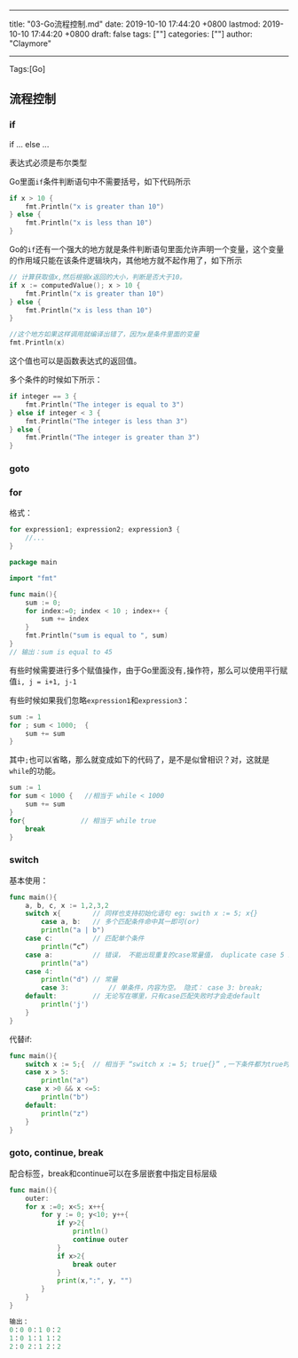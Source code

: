 
---
title: "03-Go流程控制.md"
date: 2019-10-10 17:44:20 +0800
lastmod: 2019-10-10 17:44:20 +0800
draft: false
tags: [""]
categories: [""]
author: "Claymore"

---
Tags:[Go]

## 流程控制

### if

if ... else ...

表达式必须是布尔类型

Go里面`if`条件判断语句中不需要括号，如下代码所示

```go
if x > 10 {
	fmt.Println("x is greater than 10")
} else {
	fmt.Println("x is less than 10")
}
```

Go的`if`还有一个强大的地方就是条件判断语句里面允许声明一个变量，这个变量的作用域只能在该条件逻辑块内，其他地方就不起作用了，如下所示

```go
// 计算获取值x,然后根据x返回的大小，判断是否大于10。
if x := computedValue(); x > 10 {
	fmt.Println("x is greater than 10")
} else {
	fmt.Println("x is less than 10")
}

//这个地方如果这样调用就编译出错了，因为x是条件里面的变量
fmt.Println(x)
```

这个值也可以是函数表达式的返回值。



多个条件的时候如下所示：

```go
if integer == 3 {
	fmt.Println("The integer is equal to 3")
} else if integer < 3 {
	fmt.Println("The integer is less than 3")
} else {
	fmt.Println("The integer is greater than 3")
}
```



### goto





### for

格式：

```go
for expression1; expression2; expression3 {
	//...
}
```

```go
package main

import "fmt"

func main(){
	sum := 0;
	for index:=0; index < 10 ; index++ {
		sum += index
	}
	fmt.Println("sum is equal to ", sum)
}
// 输出：sum is equal to 45
```

有些时候需要进行多个赋值操作，由于Go里面没有`,`操作符，那么可以使用平行赋值`i, j = i+1, j-1`

有些时候如果我们忽略`expression1`和`expression3`：

```go
sum := 1
for ; sum < 1000;  {
	sum += sum
}
```

其中`;`也可以省略，那么就变成如下的代码了，是不是似曾相识？对，这就是`while`的功能。

```go
sum := 1
for sum < 1000 {   //相当于 while < 1000
	sum += sum
}
for{              // 相当于 while true
    break
}
```





### switch

基本使用：

```go
func main(){
    a, b, c, x := 1,2,3,2
    switch x{        // 同样也支持初始化语句 eg: swith x := 5; x{}
        case a, b:   // 多个匹配条件命中其一即可(or)
        println("a | b")
    case c:          // 匹配单个条件
        println(“c”)
    case a:          // 错误， 不能出现重复的case常量值， duplicate case 5 in swith
        println("a")
    case 4:  
        println("d") // 常量    
        case 3:		     // 单条件，内容为空。 隐式： case 3: break;
    default:         // 无论写在哪里，只有case匹配失败时才会走default
        println('j') 
    }
}
```

代替if:

```go
func main(){
    switch x := 5;{  // 相当于 “switch x := 5; true{}” ,一下条件都为true时执行。
    case x > 5:
        println("a")
    case x >0 && x <=5:
        println("b")
    default:
        println("z")
    }
}
```



### goto, continue, break

配合标签，break和continue可以在多层嵌套中指定目标层级

```go
func main(){
    outer:
    for x :=0; x<5; x++{
        for y := 0; y<10; y++{
            if y>2{
                println()
                continue outer
            }
            if x>2{
                break outer
            }
            print(x,":", y, "")
        }
    }
}

输出： 
0：0 0：1 0：2
1：0 1：1 1：2
2：0 2：1 2：2
```



